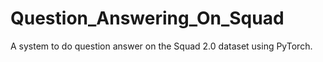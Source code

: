 # Question_Answering_On_Squad
A system to do question answer on the Squad 2.0 dataset using PyTorch.
